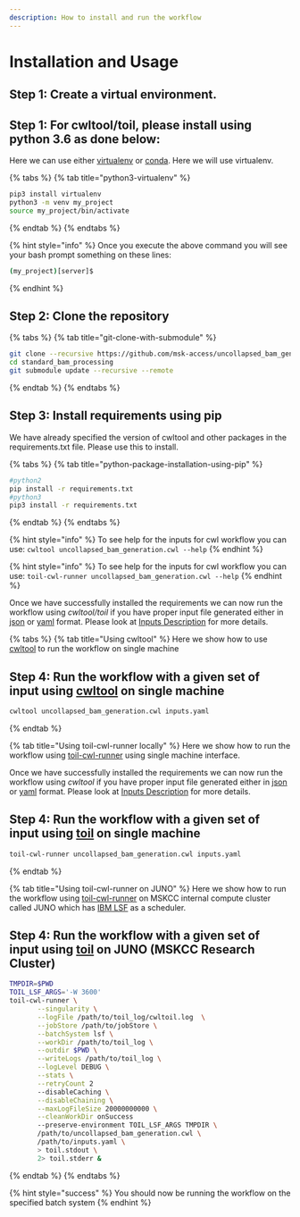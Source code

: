 ```yaml
---
description: How to install and run the workflow
---
```


# Installation and Usage

## Step 1: Create a virtual environment.

## Step 1: For cwltool/toil, please install using python 3.6 as done below:

Here we can use either [virtualenv](https://virtualenv.pypa.io/) or [conda](https://docs.conda.io/en/latest/). Here we will use virtualenv.

{% tabs %}
{% tab title="python3-virtualenv" %}
```bash
pip3 install virtualenv
python3 -m venv my_project
source my_project/bin/activate
```
{% endtab %}
{% endtabs %}

{% hint style="info" %}
Once you execute the above command you will see your bash prompt something on these lines:

```bash
(my_project)[server]$
```
{% endhint %}

## Step 2: Clone the repository

{% tabs %}
{% tab title="git-clone-with-submodule" %}
```bash
git clone --recursive https://github.com/msk-access/uncollapsed_bam_generation.git
cd standard_bam_processing
git submodule update --recursive --remote
```
{% endtab %}
{% endtabs %}

## Step 3: Install requirements using pip

We have already specified the version of cwltool and other packages in the requirements.txt file. Please use this to install.

{% tabs %}
{% tab title="python-package-installation-using-pip" %}
```bash
#python2
pip install -r requirements.txt
#python3
pip3 install -r requirements.txt
```
{% endtab %}
{% endtabs %}

{% hint style="info" %}
To see help for the inputs for cwl workflow you can use: `cwltool uncollapsed_bam_generation.cwl --help`
{% endhint %}

{% hint style="info" %}
To see help for the inputs for cwl workflow you can use: `toil-cwl-runner uncollapsed_bam_generation.cwl --help`
{% endhint %}

Once we have successfully installed the requirements we can now run the workflow using _cwltool/toil_ if you have proper input file generated either in [json](https://www.json.org/) or [yaml](https://yaml.org/) format. Please look at [Inputs Description](inputs-description.md) for more details.

{% tabs %}
{% tab title="Using cwltool" %}
Here we show how to use [cwltool](https://github.com/common-workflow-language/cwltool) to run the workflow on single machine

## Step 4: Run the workflow with a given set of input using [cwltool](https://github.com/common-workflow-language/cwltool) on single machine

```bash
cwltool uncollapsed_bam_generation.cwl inputs.yaml
```
{% endtab %}

{% tab title="Using toil-cwl-runner locally" %}
Here we show how to run the workflow using [toil-cwl-runner](https://toil.readthedocs.io/en/latest/running/introduction.html) using single machine interface.

Once we have successfully installed the requirements we can now run the workflow using _cwltool_ if you have proper input file generated either in [json](https://www.json.org/) or [yaml](https://yaml.org/) format. Please look at [Inputs Description](inputs-description.md) for more details.

## Step 4: Run the workflow with a given set of input using [toil](https://toil.readthedocs.io/en/latest/running/introduction.html) on single machine

```bash
toil-cwl-runner uncollapsed_bam_generation.cwl inputs.yaml
```
{% endtab %}

{% tab title="Using toil-cwl-runner on JUNO" %}
Here we show how to run the workflow using [toil-cwl-runner](https://toil.readthedocs.io/en/latest/running/introduction.html) on MSKCC internal compute cluster called JUNO which has [IBM LSF](https://www.ibm.com/support/knowledgecenter/en/SSETD4/product_welcome_platform_lsf.html) as a scheduler.

## Step 4: Run the workflow with a given set of input using [toil](https://toil.readthedocs.io/en/latest/running/introduction.html) on JUNO \(MSKCC Research Cluster\)

```bash
TMPDIR=$PWD
TOIL_LSF_ARGS='-W 3600'
toil-cwl-runner \
       --singularity \
       --logFile /path/to/toil_log/cwltoil.log  \
       --jobStore /path/to/jobStore \
       --batchSystem lsf \
       --workDir /path/to/toil_log \
       --outdir $PWD \
       --writeLogs /path/to/toil_log \
       --logLevel DEBUG \
       --stats \
       --retryCount 2 
       --disableCaching \
       --disableChaining \
       --maxLogFileSize 20000000000 \
       --cleanWorkDir onSuccess
       --preserve-environment TOIL_LSF_ARGS TMPDIR \
       /path/to/uncollapsed_bam_generation.cwl \
       /path/to/inputs.yaml \
       > toil.stdout \
       2> toil.stderr &
```
{% endtab %}
{% endtabs %}

{% hint style="success" %}
You should now be running the workflow on the specified batch system
{% endhint %}

